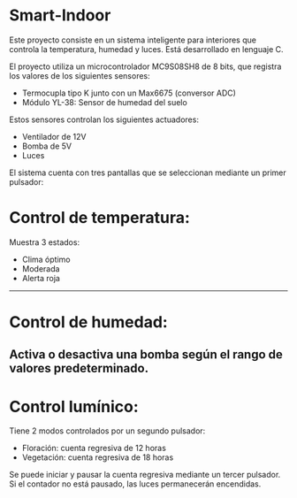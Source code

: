 # Smart-Indoor
Este proyecto consiste en un sistema inteligente para interiores que controla la temperatura, humedad y luces. Está desarrollado en lenguaje C.

El proyecto utiliza un microcontrolador MC9S08SH8 de 8 bits, que registra los valores de los siguientes sensores:

- Termocupla tipo K junto con un Max6675 (conversor ADC)
- Módulo YL-38: Sensor de humedad del suelo

Estos sensores controlan los siguientes actuadores:

- Ventilador de 12V
- Bomba de 5V
- Luces

El sistema cuenta con tres pantallas que se seleccionan mediante un primer pulsador:

# Control de temperatura:

Muestra 3 estados:
- Clima óptimo
- Moderada
- Alerta roja
-----------------------------------------------------------------------------------------------------------------------------------------------------------------------------
# Control de humedad:

Activa o desactiva una bomba según el rango de valores predeterminado.
-----------------------------------------------------------------------------------------------------------------------------------------------------------------------------
# Control lumínico:

Tiene 2 modos controlados por un segundo pulsador:
- Floración: cuenta regresiva de 12 horas
- Vegetación: cuenta regresiva de 18 horas

Se puede iniciar y pausar la cuenta regresiva mediante un tercer pulsador. Si el contador no está pausado, las luces permanecerán encendidas.


